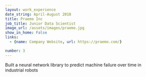 ```yaml
---
layout: work_experience
date_string: April-August 2018
title: Praemo Inc
job_title: Junior Data Scientist
image_url: /assets/images/praemo.jpg
show_in_home: False
links:
  - {name: Company Website, url: https://praemo.com/}

number: 3
---
```


Built a neural network library to predict machine failure over time in industrial robots